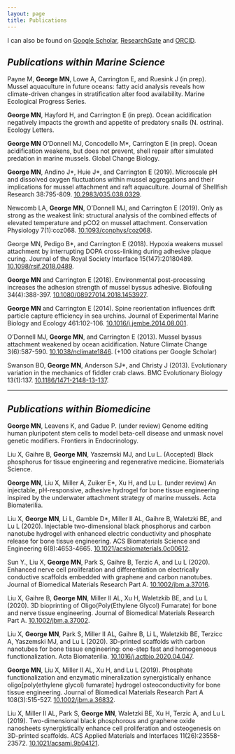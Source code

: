 ```yaml
---
layout: page
title: Publications
---
```


I can also be found on [Google Scholar](https://scholar.google.com/citations?user=UwQnG2IAAAAJ&hl=en), [ResearchGate](https://www.researchgate.net/profile/Matthew-George) and [ORCID](https://orcid.org/0000-0003-1264-8667).

## *Publications within Marine Science*

Payne M, **George MN**, Lowe A, Carrington E, and Ruesink J (in prep). Mussel aquaculture in future oceans: fatty acid analysis reveals how climate-driven changes in stratification alter food availability. Marine Ecological Progress Series.

**George MN**, Hayford H, and Carrington E (in prep). Ocean acidification negatively impacts the growth and appetite of predatory snails (N. ostrina). Ecology Letters.

**George MN** O’Donnell MJ, Concodello M*, Carrington E (in prep). Ocean acidification weakens, but does not prevent, shell repair after simulated predation in marine mussels. Global Change Biology.

**George MN**, Andino J*, Huie J*, and Carrington E (2019). Microscale pH and dissolved oxygen fluctuations within mussel aggregations and their implications for mussel attachment and raft aquaculture. Journal of Shellfish Research 38:795-809. [10.2983/035.038.0329](https://bioone.org/journals/journal-of-shellfish-research/volume-38/issue-3/035.038.0329/Microscale-pH-and-Dissolved-Oxygen-Fluctuations-within-Mussel-Aggregations-and/10.2983/035.038.0329.full).

Newcomb LA, **George MN**, O’Donnell MJ, and Carrington E (2019). Only as strong as the weakest link: structural analysis of the combined effects of elevated temperature and pCO2 on mussel attachment. Conservation Physiology 7(1):coz068. [10.1093/conphys/coz068](https://academic.oup.com/conphys/article/7/1/coz068/5610355?login=true).

George MN, Pedigo B*, and Carrington E (2018). Hypoxia weakens mussel attachment by interrupting DOPA cross-linking during adhesive plaque curing. Journal of the Royal Society Interface 15(147):20180489. [10.1098/rsif.2018.0489](https://royalsocietypublishing.org/doi/10.1098/rsif.2018.0489).

**George MN** and Carrington E (2018). Environmental post-processing increases the adhesion strength of mussel byssus adhesive. Biofouling 34(4):388-397. [10.1080/08927014.2018.1453927](https://www.sciencedirect.com/science/article/abs/pii/S0022098114002214).

**George MN** and Carrington E (2014). Spine reorientation influences drift particle capture efficiency in sea urchins. Journal of Experimental Marine Biology and Ecology 461:102-106. [10.1016/j.jembe.2014.08.001]().

O’Donnell MJ, **George MN**, and Carrington E (2013). Mussel byssus attachment weakened by ocean acidification. Nature Climate Change 3(6):587-590. [10.1038/nclimate1846](https://www.nature.com/articles/nclimate1846). (+100 citations per Google Scholar)

Swanson BO, **George MN**, Anderson SJ*, and Christy J (2013). Evolutionary variation in the mechanics of fiddler crab claws. BMC Evolutionary Biology 13(1):137. [10.1186/1471-2148-13-137](https://bmcecolevol.biomedcentral.com/articles/10.1186/1471-2148-13-137).

---

## *Publications within Biomedicine*

**George MN**, Leavens K, and Gadue P. (under review) Genome editing human pluripotent stem cells to model beta-cell disease and unmask novel genetic modifiers. Frontiers in Endocrinology.

Liu X, Gaihre B, **George MN**, Yaszemski MJ, and Lu L. (Accepted) Black phosphorus for tissue engineering and regenerative medicine. Biomaterials Science.

**George MN**, Liu X, Miller A, Zuiker E*, Xu H, and Lu L. (under review) An injectable, pH-responsive, adhesive hydrogel for bone tissue engineering inspired by the underwater attachment strategy of marine mussels. Acta Biomaterilia.

Liu X, **George MN**, Li L, Gamble D*, Miller II AL, Gaihre B, Waletzki BE, and Lu L (2020). Injectable two-dimensional black phosphorus and carbon nanotube hydrogel with enhanced electric conductivity and phosphate release for bone tissue engineering. ACS Biomaterials Science and Engineering 6(8):4653-4665. [10.1021/acsbiomaterials.0c00612](https://pubs.acs.org/doi/abs/10.1021/acsbiomaterials.0c00612).

Sun Y., Liu X, **George MN**, Park S, Gaihre B, Terzic A, and Lu L (2020). Enhanced nerve cell proliferation and differentiation on electrically conductive scaffolds embedded with graphene and carbon nanotubes. Journal of Biomedical Materials Research Part A. [10.1002/jbm.a.37016](https://onlinelibrary.wiley.com/doi/abs/10.1002/jbm.a.37016).

Liu X, Gaihre B, **George MN**, Miller II AL, Xu H, Waletzkib BE, and Lu L (2020). 3D bioprinting of Oligo(Poly(Ethylene Glycol) Fumarate) for bone and nerve tissue engineering. Journal of Biomedical Materials Research Part A. [10.1002/jbm.a.37002](https://onlinelibrary.wiley.com/doi/abs/10.1002/jbm.a.37002).

Liu X, **George MN**, Park S, Miller II AL, Gaihre B, Li L, Waletzkib BE, Terzicc A, Yaszemski MJ, and Lu L (2020). 3D-printed scaffolds with carbon nanotubes for bone tissue engineering: one-step fast and homogeneous functionalization. Acta Biomaterilia. [10.1016/j.actbio.2020.04.047](https://www.sciencedirect.com/science/article/abs/pii/S1742706120302531).

**George MN**, Liu X, Miller II AL, Xu H, and Lu L (2019). Phosphate functionalization and enzymatic mineralization synergistically enhance oligo[poly(ethylene glycol) fumarate] hydrogel osteoconductivity for bone tissue engineering. Journal of Biomedical Materials Research Part A 108(3):515-527. [10.1002/jbm.a.36832](https://onlinelibrary.wiley.com/doi/abs/10.1002/jbm.a.36832).

Liu X, Miller II AL, Park S, **George MN**, Waletzki BE, Xu H, Terzic A, and Lu L (2019). Two-dimensional black phosphorous and graphene oxide nanosheets synergistically enhance cell proliferation and osteogenesis on 3D-printed scaffolds. ACS Applied Materials and Interfaces 11(26):23558-23572. [10.1021/acsami.9b04121](https://pubs.acs.org/doi/10.1021/acsami.9b04121).

